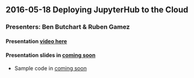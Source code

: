 ## 2016-05-18 Deploying JupyterHub to the Cloud
### Presenters: Ben Butchart & Ruben Gamez
#### Presentation [video here](https://media.ed.ac.uk/media/%5BEDINA+Labs%5D+Deploying+JupyterHub+to+the+Cloud/1_hdxft1li/43346881)
#### Presentation slides in [coming soon]()
* Sample code in [coming soon]()
